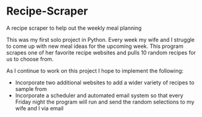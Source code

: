 # Recipe-Scraper
A recipe scraper to help out the weekly meal planning

This was my first solo project in Python. Every week my wife and I struggle to come up with new meal ideas for the upcoming week. This program scrapes one of her favorite recipe websites and pulls 10 random recipes for us to choose from.

As I continue to work on this project I hope to implement the following:
  * Incorporate two additional websites to add a wider variety of recipes to sample from
  * Incorporate a scheduler and automated email system so that every Friday night the program will run and send the random selections to my wife and I via email
